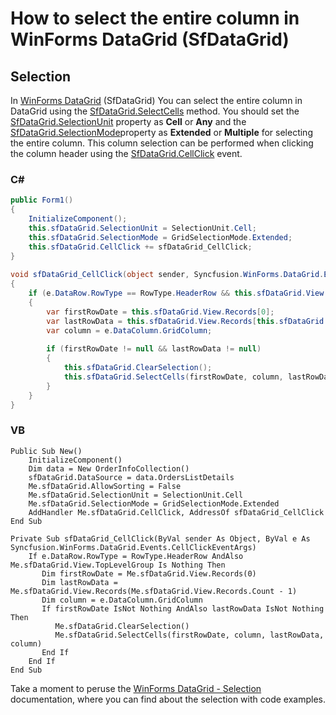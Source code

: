 # How to select the entire column in WinForms DataGrid (SfDataGrid)
 
## Selection
In [WinForms DataGrid](https://www.syncfusion.com/winforms-ui-controls/datagrid) (SfDataGrid) You can select the entire column in DataGrid using the [SfDataGrid.SelectCells](https://help.syncfusion.com/cr/windowsforms/Syncfusion.WinForms.DataGrid.SfDataGrid.html#Syncfusion_WinForms_DataGrid_SfDataGrid_SelectCells_System_Object_Syncfusion_WinForms_DataGrid_GridColumn_System_Object_Syncfusion_WinForms_DataGrid_GridColumn_)
method. You should set the [SfDataGrid.SelectionUnit](https://help.syncfusion.com/cr/windowsforms/Syncfusion.WinForms.DataGrid.SfDataGrid.html#Syncfusion_WinForms_DataGrid_SfDataGrid_SelectionUnit) property as **Cell** or **Any** and the [SfDataGrid.SelectionMode](https://help.syncfusion.com/cr/windowsforms/Syncfusion.WinForms.DataGrid.SfDataGrid.html#Syncfusion_WinForms_DataGrid_SfDataGrid_SelectionMode)property as **Extended** or **Multiple** for selecting the entire column. This column selection can be performed when clicking the column header using the [SfDataGrid.CellClick](https://help.syncfusion.com/cr/windowsforms/Syncfusion.WinForms.DataGrid.SfDataGrid.html#Syncfusion_WinForms_DataGrid_SfDataGrid_CellClick) event.

### C#    

```C#
public Form1()
{
    InitializeComponent();
    this.sfDataGrid.SelectionUnit = SelectionUnit.Cell;
    this.sfDataGrid.SelectionMode = GridSelectionMode.Extended;
    this.sfDataGrid.CellClick += sfDataGrid_CellClick;
}
 
void sfDataGrid_CellClick(object sender, Syncfusion.WinForms.DataGrid.Events.CellClickEventArgs e)
{
    if (e.DataRow.RowType == RowType.HeaderRow && this.sfDataGrid.View.TopLevelGroup == null)
    {
        var firstRowDate = this.sfDataGrid.View.Records[0];
        var lastRowData = this.sfDataGrid.View.Records[this.sfDataGrid.View.Records.Count - 1];
        var column = e.DataColumn.GridColumn;
 
        if (firstRowDate != null && lastRowData != null)
        {
            this.sfDataGrid.ClearSelection();
            this.sfDataGrid.SelectCells(firstRowDate, column, lastRowData, column);
        }
    }
}
```

### VB

```VB
Public Sub New()
    InitializeComponent()
    Dim data = New OrderInfoCollection()
    sfDataGrid.DataSource = data.OrdersListDetails
    Me.sfDataGrid.AllowSorting = False
    Me.sfDataGrid.SelectionUnit = SelectionUnit.Cell
    Me.sfDataGrid.SelectionMode = GridSelectionMode.Extended
    AddHandler Me.sfDataGrid.CellClick, AddressOf sfDataGrid_CellClick
End Sub
 
Private Sub sfDataGrid_CellClick(ByVal sender As Object, ByVal e As Syncfusion.WinForms.DataGrid.Events.CellClickEventArgs)
    If e.DataRow.RowType = RowType.HeaderRow AndAlso Me.sfDataGrid.View.TopLevelGroup Is Nothing Then
       Dim firstRowDate = Me.sfDataGrid.View.Records(0)
       Dim lastRowData = Me.sfDataGrid.View.Records(Me.sfDataGrid.View.Records.Count - 1)
       Dim column = e.DataColumn.GridColumn
       If firstRowDate IsNot Nothing AndAlso lastRowData IsNot Nothing Then
          Me.sfDataGrid.ClearSelection()
          Me.sfDataGrid.SelectCells(firstRowDate, column, lastRowData, column)
       End If
    End If
End Sub
```
Take a moment to peruse the [WinForms DataGrid - Selection](https://help.syncfusion.com/windowsforms/datagrid/selection) documentation, where you can find about the selection with code examples.
